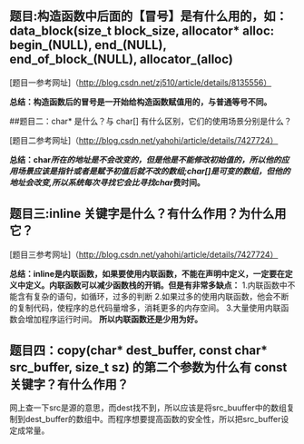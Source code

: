 ## 题目:构造函数中后面的【冒号】是有什么用的，如：data_block(size_t block_size, allocator* alloc: begin_(NULL), end_(NULL), end_of_block_(NULL), allocator_(alloc)

[题目一参考网址]（http://blog.csdn.net/zj510/article/details/8135556）

**总结：构造函数后的冒号是一开始给构造函数赋值用的，与普通等号不同。**

##题目二：char* 是什么？与 char[] 有什么区别，它们的使用场景分别是什么？


[题目二参考网址]（http://blog.csdn.net/yahohi/article/details/7427724）

**总结：char*所在的地址是不会改变的，但是他是不能修改初始值的，所以他的应用场景应该是指针或者是赋予初值后就不改的数组;char[]是可变的数组，但他的地址会改变,所以系统每次寻找它会比寻找char*费时间。**

## 题目三:inline 关键字是什么？有什么作用？为什么用它？


[题目三参考网址]（http://blog.csdn.net/yahohi/article/details/7427724）

**总结：inline是内联函数，如果要使用内联函数，不能在声明中定义，一定要在定义中定义。内联函数可以减少函数栈的开销。但是有非常多缺点：**
1.内联函数中不能含有复杂的语句，如循环，过多的判断
2.如果过多的使用内联函数，他会不断的复制代码，使程序的总代码量增多，消耗更多的内存空间。
3.大量使用内联函数会增加程序运行时间。
**所以内联函数还是少用为好。**

## 题目四：copy(char* dest_buffer, const char* src_buffer, size_t sz) 的第二个参数为什么有 const 关键字？有什么作用？

网上查一下src是源的意思，而dest找不到，所以应该是将src_buuffer中的数组复制到dest_buffer的数组中。而程序想要提高函数的安全性，所以把src_buffer设定成常量。



